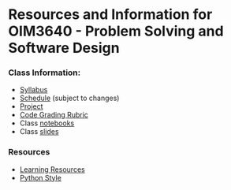 # Resources and Information for OIM3640 - Problem Solving and Software Design
### Class Information:

- [Syllabus](syllabus_2024spring.md)
- [Schedule](schedule_2024spring.md) (subject to changes)
- [Project](project.md)
- [Code Grading Rubric](code_grading_rubric.md)
- Class [notebooks](/notebooks)
- Class [slides](/slides)

### Resources

- [Learning Resources](misc/README.md)
- [Python Style](misc/Python_style.md)